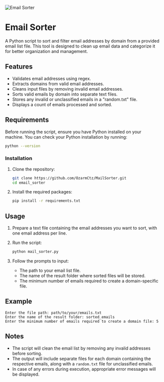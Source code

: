 ![Email Sorter](https://i.postimg.cc/VNvKmhhZ/Screenshot-2024-10-11-075901.png)

# Email Sorter

A Python script to sort and filter email addresses by domain from a provided email list file. This tool is designed to clean up email data and categorize it for better organization and management.

## Features

- Validates email addresses using regex.
- Extracts domains from valid email addresses.
- Cleans input files by removing invalid email addresses.
- Sorts valid emails by domain into separate text files.
- Stores any invalid or unclassified emails in a "random.txt" file.
- Displays a count of emails processed and sorted.

## Requirements

Before running the script, ensure you have Python installed on your machine. You can check your Python installation by running:

```bash
python --version
```

### Installation

1. Clone the repository:

   ```bash
   git clone https://github.com/OzarmCtz/MailSorter.git
   cd email_sorter
   ```

2. Install the required packages:

   ```bash
   pip install -r requirements.txt
   ```

## Usage

1. Prepare a text file containing the email addresses you want to sort, with one email address per line.

2. Run the script:

   ```bash
   python mail_sorter.py
   ```

3. Follow the prompts to input:
   - The path to your email list file.
   - The name of the result folder where sorted files will be stored.
   - The minimum number of emails required to create a domain-specific file.

## Example

```plaintext
Enter the file path: path/to/your/emails.txt
Enter the name of the result folder: sorted_emails
Enter the minimum number of emails required to create a domain file: 5
```

## Notes

- The script will clean the email list by removing any invalid addresses before sorting.
- The output will include separate files for each domain containing the respective emails, along with a `random.txt` file for unclassified emails.
- In case of any errors during execution, appropriate error messages will be displayed.